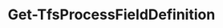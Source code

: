 ﻿---
title: Get-TfsProcessFieldDefinition
breadcrumbs: [ "Process", "Field" ]
parent: "Process.Field"
description: "Gets information from one or more organization-wide work item fields. "
remarks: 
parameterSets: 
  "_All_": [ Collection, Field, IncludeDeleted, IncludeExtensionFields, Project, ReferenceName, Server ] 
  "By Name":  
    Field: 
      type: "object"  
      position: "0"  
    Collection: 
      type: "object"  
    IncludeDeleted: 
      type: "SwitchParameter"  
    IncludeExtensionFields: 
      type: "SwitchParameter"  
    Project: 
      type: "object"  
    Server: 
      type: "object"  
  "By Reference Name":  
    ReferenceName: 
      type: "string[]"  
      required: true  
    Collection: 
      type: "object"  
    IncludeDeleted: 
      type: "SwitchParameter"  
    IncludeExtensionFields: 
      type: "SwitchParameter"  
    Project: 
      type: "object"  
    Server: 
      type: "object" 
parameters: 
  - name: "Field" 
    description: "Specifies the name of the field(s) to be returned. Wildcards are supported. When omitted, all fields in the given organization are returned. " 
    globbing: false 
    position: 0 
    type: "object" 
    aliases: [ Name ] 
    defaultValue: "*" 
  - name: "Name" 
    description: "Specifies the name of the field(s) to be returned. Wildcards are supported. When omitted, all fields in the given organization are returned. This is an alias of the Field parameter." 
    globbing: false 
    position: 0 
    type: "object" 
    aliases: [ Name ] 
    defaultValue: "*" 
  - name: "ReferenceName" 
    description: "Specifies the reference name of the field(s) to be returned. Wildcards are supported. " 
    required: true 
    globbing: false 
    type: "string[]" 
  - name: "Project" 
    description: "Limits the search to the specified project. " 
    globbing: false 
    type: "object" 
  - name: "IncludeExtensionFields" 
    description: "Specifies whether to include extension fields in the result. " 
    globbing: false 
    type: "SwitchParameter" 
    defaultValue: "False" 
  - name: "IncludeDeleted" 
    description: "Specifies whether to include deleted fields in the result. " 
    globbing: false 
    type: "SwitchParameter" 
    defaultValue: "False" 
  - name: "Collection" 
    description: "Specifies the URL to the Team Project Collection or Azure DevOps Organization to connect to, a TfsTeamProjectCollection object (Windows PowerShell only), or a VssConnection object. You can also connect to an Azure DevOps Services organizations by simply providing its name instead of the full URL. For more details, see the Get-TfsTeamProjectCollection cmdlet. When omitted, it defaults to the connection set by Connect-TfsTeamProjectCollection (if any). " 
    globbing: false 
    pipelineInput: "true (ByValue)" 
    type: "object" 
    aliases: [ Organization ] 
  - name: "Organization" 
    description: "Specifies the URL to the Team Project Collection or Azure DevOps Organization to connect to, a TfsTeamProjectCollection object (Windows PowerShell only), or a VssConnection object. You can also connect to an Azure DevOps Services organizations by simply providing its name instead of the full URL. For more details, see the Get-TfsTeamProjectCollection cmdlet. When omitted, it defaults to the connection set by Connect-TfsTeamProjectCollection (if any). This is an alias of the Collection parameter." 
    globbing: false 
    pipelineInput: "true (ByValue)" 
    type: "object" 
    aliases: [ Organization ] 
  - name: "Server" 
    description: "Specifies the URL to the Team Foundation Server to connect to, a TfsConfigurationServer object (Windows PowerShell only), or a VssConnection object. When omitted, it defaults to the connection set by Connect-TfsConfiguration (if any). For more details, see the Get-TfsConfigurationServer cmdlet. " 
    globbing: false 
    type: "object"
inputs: 
  - type: "System.Object" 
    description: "Specifies the URL to the Team Project Collection or Azure DevOps Organization to connect to, a TfsTeamProjectCollection object (Windows PowerShell only), or a VssConnection object. You can also connect to an Azure DevOps Services organizations by simply providing its name instead of the full URL. For more details, see the Get-TfsTeamProjectCollection cmdlet. When omitted, it defaults to the connection set by Connect-TfsTeamProjectCollection (if any). "
outputs: 
  - type: "Microsoft.TeamFoundation.WorkItemTracking.WebApi.Models.WorkItemField" 
    description: 
notes: 
relatedLinks: 
  - text: "Online Version:" 
    uri: "https://tfscmdlets.dev/docs/cmdlets/Process/Field/Get-TfsProcessFieldDefinition"
aliases: 
examples: 
---
